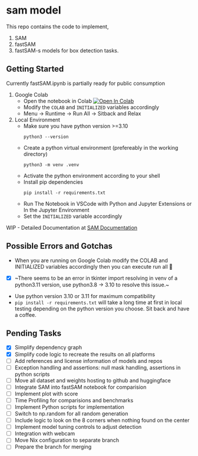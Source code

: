 # sam model
This repo contains the code to implement,
1. SAM
2. fastSAM
3. fastSAM-s
models for box detection tasks.

## Getting Started
Currently fastSAM.ipynb is partially ready for public consumption
1. Google Colab
    - Open the notebook in Colab
        <a target="blank" href="https://colab.research.google.com/github/mora-bprs/SAM-model/blob/thuva/fastSAM.ipynb">
        <img src="https://colab.research.google.com/assets/colab-badge.svg" alt="Open In Colab"/>
        </a>
    - Modify the `COLAB` and `INITIALIZED` variables accordingly
    - Menu -> Runtime -> Run All -> Sitback and Relax
2. Local Environment
    - Make sure you have python version >=3.10
        ```shell
        python3 --version
        ```
    - Create a python virtual environment (prefereably in the working directory)
        ```shell
        python3 -m venv .venv
        ```
    - Activate the python environment according to your shell
    - Install pip dependencies
        ```shell
        pip install -r requirements.txt
        ```
    - Run The Notebook in VSCode with Python and Jupyter Extensions or In the Jupyter Environment
    - Set the `INITIALIZED` variable accordingly


WIP - Detailed Documentation at [SAM Documentation](https://mora-bprs.github.io/docs/models/sam/)

## Possible Errors and Gotchas
- When you are running on Google Colab modify the COLAB and INITIALIZED variables accordingly then you can execute run all 🥂
- [x] ~There seems to be an error in tkinter import resolving in venv of a python3.11 version, use python3.8 -> 3.10 to resolve this issue.~
- Use python version 3.10 or 3.11 for maximum compatibility
- `pip install -r requirements.txt` will take a long time at first in local testing depending on the python version you choose. Sit back and have a coffee.

## Pending Tasks
- [x] Simplify dependency graph
- [x] Simplify code logic to recreate the results on all platforms
- [ ] Add references and license information of models and repos
- [ ] Exception handling and assertions: null mask handling, assertions in python scripts
- [ ] Move all dataset and weights hosting to github and huggingface
- [ ] Integrate SAM into fastSAM notebook for comparision
- [ ] Implement plot with score
- [ ] Time Profiling for comparisions and benchmarks
- [ ] Implement Python scripts for implementation
- [ ] Switch to np.random for all random generation
- [ ] Include logic to look on the 8 corners when nothing found on the center
- [ ] Implement model tuning controls to adjust detection
- [ ] Integration with webcam
- [ ] Move Nix configuration to separate branch
- [ ] Prepare the branch for merging